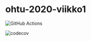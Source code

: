 # ohtu-2020-viikko1

![GitHub Actions](https://github.com/matiastamsi/ohtu-2020-viikko1/workflows/Java%20CI%20with%20Gradle/badge.svg)

![codecov](https://codecov.io/gh/matiastamsi/ohtu-2020-viikko1/branch/main/graph/badge.svg?token=OHPV6LE6V0)
